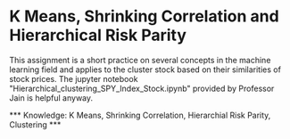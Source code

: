 # K Means, Shrinking Correlation and Hierarchical Risk Parity

This assignment is a short practice on several concepts in the machine learning field and applies to the cluster stock based on their similarities of
stock prices. The jupyter notebook "Hierarchical_clustering_SPY_Index_Stock.ipynb" provided by Professor Jain is helpful anyway. 

*** Knowledge: K Means, Shrinking Correlation, Hierarchial Risk Parity, Clustering ***
